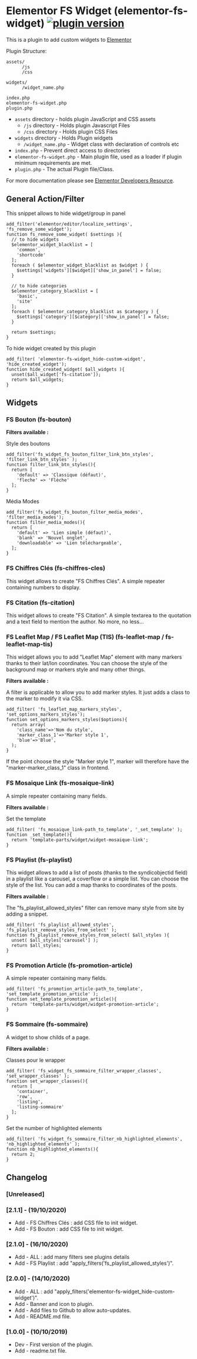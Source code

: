 # Elementor FS Widget (elementor-fs-widget) [![plugin version](https://img.shields.io/badge/version-v2.1.1-color.svg)](https://github.com/Faire-savoir/elementor-fs-widget/releases/latest)

This is a plugin to add custom widgets to [Elementor](https://github.com/pojome/elementor/)

Plugin Structure:
```
assets/
      /js
      /css

widgets/
      /widget_name.php

index.php
elementor-fs-widget.php
plugin.php
```

* `assets` directory - holds plugin JavaScript and CSS assets
  * `/js` directory - Holds plugin Javascript Files
  * `/css` directory - Holds plugin CSS Files
* `widgets` directory - Holds Plugin widgets
  * `/widget_name.php` - Widget class with declaration of controls etc
* `index.php`	- Prevent direct access to directories
* `elementor-fs-widget.php`	- Main plugin file, used as a loader if plugin minimum requirements are met.
* `plugin.php` - The actual Plugin file/Class.

For more documentation please see [Elementor Developers Resource](https://developers.elementor.com/creating-an-extension-for-elementor/).


## General Action/Filter

This snippet allows to hide widget/group in panel

```		
add_filter('elementor/editor/localize_settings', 'fs_remove_some_widget');
function fs_remove_some_widget( $settings ){
  // to hide widgets
  $elementor_widget_blacklist = [
    'common',
    'shortcode'
  ];
  foreach ( $elementor_widget_blacklist as $widget ) {
    $settings['widgets'][$widget]['show_in_panel'] = false;
  }
  
  // to hide categories
  $elementor_category_blacklist = [
    'basic',
    'site'
  ];
  foreach ( $elementor_category_blacklist as $category ) {
    $settings['category'][$category]['show_in_panel'] = false;
  }
  
  return $settings;
}
```

To hide widget created by this plugin
```	
add_filter( 'elementor-fs-widget_hide-custom-widget', 'hide_created_widget');
function hide_created_widget( $all_widgets ){
  unset($all_widget['fs-citation']);
  return $all_widgets;
}
```


## Widgets

### FS Bouton (fs-bouton)

**Filters available :**

Style des boutons 

```
add_filter('fs_widget_fs_bouton_filter_link_btn_styles', 'filter_link_btn_styles' );
function filter_link_btn_styles(){
  return [
    'default' => 'Classique (défaut)',
    'fleche' => 'Flèche'
  ];
}
```

Média Modes
```
add_filter('fs_widget_fs_bouton_filter_media_modes', 'filter_media_modes');
function filter_media_modes(){
  return [
    'default' => 'Lien simple (défaut)',
    'blank' => 'Nouvel onglet',
    'downloadable' => 'Lien téléchargeable',
  ];
}
```

### FS Chiffres Clés (fs-chiffres-cles)

This widget allows to create "FS Chiffres Clés". A simple repeater containing numbers to display.

### FS Citation (fs-citation)

This widget allows to create "FS Citation". A simple textarea to the quotation and a text field to mention the author.
No more, no less...

### FS Leaflet Map / FS Leaflet Map (TIS) (fs-leaflet-map / fs-leaflet-map-tis)

This widget allows you to add "Leaflet Map" element with many markers thanks to their lat/lon coordinates.
You can choose the style of the background map or markers style and many other things.

**Filters available :**

A filter is applicable to allow you to add marker styles.
It just adds a class to the marker to modify it via CSS.
```
add_filter( 'fs_leaflet_map_markers_styles', 'set_options_markers_styles');
function set_options_markers_styles($options){
  return array(
    'class_name'=>'Nom du style',
    'marker_class_1'=>'Marker style 1',
    'blue'=>'Blue',
  );
}
```
If the point choose the style "Marker style 1", marker will therefore have the "marker-marker_class_1" class in frontend.

### FS Mosaique Link (fs-mosaique-link)

A simple repeater containing many fields.

**Filters available :**

Set the template
```
add_filter( 'fs_mosaique_link-path_to_template', '_set_template' );
function _set_template(){
  return 'template-parts/widget/widget-mosaique-link';
}
```

### FS Playlist (fs-playlist)

This widget allows to add a list of posts (thanks to the syndicobjectid field) in a playlist like a carousel, a coverflow or a simple list.
You can choose the style of the list. You can add a map thanks to coordinates of the posts.

**Filters available :**

The "fs_playlist_allowed_styles" filter can remove many style from site by adding a snippet.
```
add_filter( 'fs_playlist_allowed_styles', 'fs_playlist_remove_styles_from_select' );
function fs_playlist_remove_styles_from_select( $all_styles ){
  unset( $all_styles['carousel'] );
  return $all_styles;
}
```

### FS Promotion Article (fs-promotion-article)

A simple repeater containing many fields.

```
add_filter( 'fs_promotion_article-path_to_template', 'set_template_promotion_article' );
function set_template_promotion_article(){
  return 'template-parts/widget/widget-promotion-article';
}
```

### FS Sommaire (fs-sommaire)

A widget to show childs of a page.

**Filters available :**

Classes pour le wrapper
```
add_filter( 'fs_widget_fs_sommaire_filter_wrapper_classes', 'set_wrapper_classes' );
function set_wrapper_classes(){
  return [
    'container',
    'row',
    'listing',
    'listing-sommaire'
  ];
}
```

Set the number of highlighted elements
```
add_filter( 'fs_widget_fs_sommaire_filter_nb_highlighted_elements', 'nb_highlighted_elements' );
function nb_highlighted_elements(){
  return 2;
}
```


## Changelog

### [Unreleased]

### [2.1.1] - (19/10/2020)

* Add - FS Chiffres Clés : add CSS file to init widget.
* Add - FS Bouton : add CSS file to init widget.

### [2.1.0] - (16/10/2020)

* Add - ALL : add many filters see plugins details
* Add - FS Playlist : add "apply_filters('fs_playlist_allowed_styles')".

### [2.0.0] - (14/10/2020)

* Add - ALL : add "apply_filters('elementor-fs-widget_hide-custom-widget')".
* Add - Banner and icon to plugin.
* Add - Add files to Github to allow auto-updates.
* Add - README.md file.

### [1.0.0] - (10/10/2019)

* Dev - First version of the plugin.
* Add - readme.txt file.
